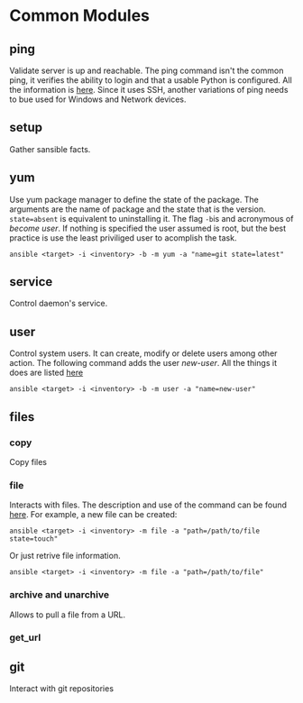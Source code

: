 # Common Modules

## ping

Validate server is up and reachable. The ping command isn't the common ping, it verifies the ability to login and that a usable Python is configured. All the information is [here](https://docs.ansible.com/ansible/latest/collections/ansible/builtin/ping_module.html). Since it uses SSH, another variations of ping needs to bue used for Windows and Network devices.

## setup

Gather sansible facts.

## yum

Use yum package manager to define the state of the package. The arguments are the name of package and the state that is the version. `state=absent` is equivalent to uninstalling it. The flag `-b`is and acronymous of *become user*. If nothing is specified the user assumed is root, but the best practice is use the least priviliged user to acomplish the task.

`ansible <target> -i <inventory> -b -m yum -a "name=git state=latest"`

## service

Control daemon's service.

## user

Control system users. It can create, modify or delete users among other action. The following command adds the user *new-user*. All the things it does are listed [here](https://docs.ansible.com/ansible/latest/collections/ansible/builtin/user_module.html)

`ansible <target> -i <inventory> -b -m user -a "name=new-user"`

## files

### copy

Copy files

### file
Interacts with files. The description and use of the command can be found [here](https://docs.ansible.com/ansible/latest/collections/ansible/builtin/file_module.html). For example, a new file can be created:

`ansible <target> -i <inventory> -m file -a "path=/path/to/file state=touch"`

Or just retrive file information.

`ansible <target> -i <inventory> -m file -a "path=/path/to/file"`

### archive and unarchive
Allows to pull a file from a URL.

### get_url

## 

## git

Interact with git repositories
